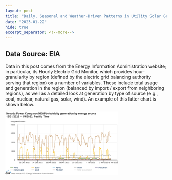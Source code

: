 ```yaml
---
layout: post
title: "Daily, Seasonal and Weather-Driven Patterns in Utility Solar Generation"
date: "2023-01-22"
hide: true
excerpt_separator: <!--more-->
---
```



## Data Source: EIA

Data in this post comes from the Energy Information Administration website; in particular, its Hourly Electric Grid Monitor, which
provides hour-granularity by region (defined by the electric grid balancing authority serving that region) on a number of variables.
These include total usage and generation in the region (balanced by import / export from neighboring regions), as well as a detailed look
at generation by type of source (e.g., coal, nuclear, natural gas, solar, wind).  An example of this latter chart is shown below. 

<img src="/assets/images/post4_generation_sample.png"  width="70%" height="70%">

